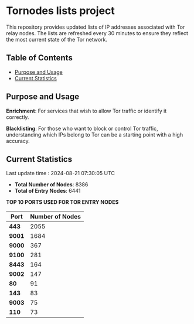 # Tornodes lists project

This repository provides updated lists of IP addresses associated with Tor relay nodes. The lists are refreshed every 30 minutes to ensure they reflect the most current state of the Tor network.

## Table of Contents

- [Purpose and Usage](#purpose-and-usage)
- [Current Statistics](#current-statistics)


## Purpose and Usage

**Enrichment**: For services that wish to allow Tor traffic or identify it correctly.

**Blacklisting**: For those who want to block or control Tor traffic, understanding which IPs belong to Tor can be a starting point with a high accuracy.

## Current Statistics

Last update time : 2024-08-21 07:30:05 UTC

- **Total Number of Nodes**: 8386
- **Total of Entry Nodes**: 6441

**TOP 10 PORTS USED FOR TOR ENTRY NODES**

| **Port** | **Number of Nodes** |
|------|-----------------|
| **443**   | 2055  |
| **9001**   | 1684  |
| **9000**   | 367  |
| **9100**   | 281  |
| **8443**   | 164  |
| **9002**   | 147  |
| **80**   | 91  |
| **143**   | 83  |
| **9003**   | 75  |
| **110**   | 73  |

